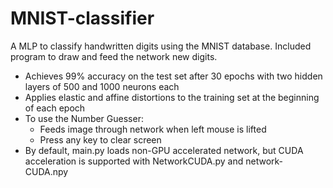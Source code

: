 # MNIST-classifier
A MLP to classify handwritten digits using the MNIST database. Included program to draw and feed the network new digits.
- Achieves 99% accuracy on the test set after 30 epochs with two hidden layers of 500 and 1000 neurons each
- Applies elastic and affine distortions to the training set at the beginning of each epoch
- To use the Number Guesser:
    - Feeds image through network when left mouse is lifted
    - Press any key to clear screen
- By default, main.py loads non-GPU accelerated network, but CUDA acceleration is supported with NetworkCUDA.py and network-CUDA.npy

